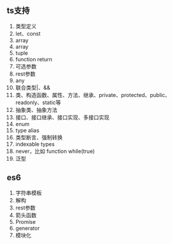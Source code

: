 ## ts支持
1. 类型定义
2. let、const
3. array
4. array
5. tuple
6. function return
7. 可选参数
8. rest参数
9. any
10. 联合类型|、&&
11. 类、构造函数、属性、方法、继承、private、protected、public、readonly、static等
12. 抽象类、抽象方法
13. 接口、接口继承、接口实现、多接口实现
14. enum
15. type alias
16. 类型断言、强制转换
17. indexable types
18. never，比如 function while(true)
19. 泛型


## es6
1. 字符串模板
2. 解构
3. rest参数
4. 箭头函数
5. Promise
6. generator
7. 模块化